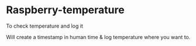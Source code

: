 # Raspberry-temperature
To check temperature and log it

Will create a timestamp in human time & log temperature where you want to.
